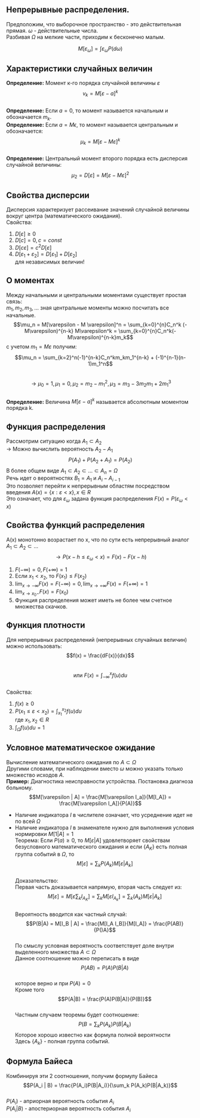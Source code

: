 ## Непрерывные распределения.   
Предположим, что выборочное пространство - это действительная прямая. $\omega$ - действительные числа.   
Разбивая $\Omega$ на мелкие части, приходим к бесконечно малым.   

$$M[\varepsilon_{\omega}] = \int \varepsilon_{\omega} P (d \omega)$$  
## Характеристики случайных величин   
**Определение:** Момент к-го порядка случайной величины $\varepsilon$
$$v_k = M[\varepsilon - a]^k$$  
**Определение:** Если $a = 0$, то момент называется начальным и обозначается $m_k$.   
**Определение:** Если $a = M \epsilon$, то момент называется центральным и обозначается:  
$$\mu_k = M[\varepsilon - M\varepsilon]^k$$  
**Определение:** Центральный момент второго порядка есть дисперсия случайной величины:  
$$\mu_2 = D[\varepsilon] = M[\varepsilon - M\varepsilon] ^2$$    
## Свойства дисперсии  
Дисперсия характеризует рассеивание значений случайной величины вокруг центра (математического ожидания).   
Свойства:  
1. $D [\varepsilon] \geq 0$   
2. $D[c] = 0, c = const$  
3. $D[c\varepsilon] = c^2 D[\varepsilon]$  
4. $D[\varepsilon_1 + \varepsilon_2] = D[\varepsilon_1] + D[\varepsilon_2]$  
   для независимых величин!  

## О моментах  
Между начальными и центральными моментами существует простая связь:  
$m_1, m_2, m_3,\dots$ зная центральные моменты можно посчитать все начальные.  
$$\mu_n = M[\varepsilon - M \varepsilon]^n = \sum_{k=0}^{n}C_n^k (-M\varepsilon)^{n-k} M\varepsilon^k = \sum_{k=0}^{n}C_n^k(-M\varepsilon)^{n-k}m_k$$ с учетом $m_1 = M\varepsilon$ получим:  
$$\mu_n = \sum_{k=2}^n(-1)^{n-k}C_n^km_km_1^{n-k} + (-1)^{n-1}(n-1)m_1^n$$  
$$\to \mu_0 = 1, \mu_1 = 0, \mu_2 = m_2 - m_1^2, \mu_3 = m_3-3m_2m_1+2m_1^3$$  
**Определение:** Величина $M[\varepsilon - a]^k$ называется абсолютным моментом порядка k.  
## Функция распределения  
Рассмотрим ситуацию когда $A_1 \subset A_2$  
$\to$ Можно вычислить вероятность $A_2 - A_1$  
$$P(A_1) + P(A_2 + A_1) = P(A_2)$$  В более общем виде $A_1 \subset A_2 \subset \dots \subset A_n = \Omega$  
Речь идет о вероятностях $B_1 = A_1$ и $A_i - A_{i-1}$  
Это позволяет перейти к непрерывным областям посредством введения $A(x) = \{x:\varepsilon < x\}, x \in R$  
Это означает, что для $\varepsilon_\omega$ задана функция распределения $F(x) = P(\varepsilon_\omega < x)$  
## Свойства функций распределения  
A(x) монотонно возрастает по x, что по сути есть непрерывный аналог $A_1 \subset A_2 \subset \dots$  
$$\to P(x-h \leq \varepsilon_\omega< x) = F(x) - F(x - h)$$  
1. $F(-\infty) = 0, F(+\infty) = 1$  
2. Если $x_1 < x_2$, то $F(x_1) \leq F(x_2)$  
3. $\lim_{x\to-\infty} F(x) = F(-\infty) = 0, \lim_{x\to+\infty} F(x) = F(+\infty) = 1$  
4. $\lim_{x\to x_0 -}F(x) = F(x_0)$  
5. Функция распределения может иметь не более чем счетное множества скачков.  
## Функция плотности  
Для непрерывных распределений (непрерывных случайных величин) можно использовать:  
$$f(x) = \frac{dF(x)}{dx}$$   
$$\text{или }F(x) = \int_{-\infty}^x f(u)du$$  
Свойства:  
1. $f(x) \geq 0$  
2. $P(x_1 \leq \varepsilon < x_2) = \int_{x_1}^{x_2}f(u)du$  
    $\text{ где } x_1, x_2 \in R$  
3. $\int_{\Omega} f(u)du = 1$  
## Условное математическое ожидание  
Вычисление математического ожидания по $A \subset \Omega$  
Другими словами, при наблюдении вместо $\omega$ можно указать только множество исходов $A$.  
**Пример:** Диагностика неисправности устройства. Постановка диагноза больному.  
$$M[\varepsilon | A] = \frac{M[\varepsilon I_a]}{M[I_A]} = \frac{M[\varepsilon I_A]}{P(A)}$$  
+ Наличие индикатора $I$ в числителе означает, что усреднение идет не по всей $\Omega$   
+ Наличие индикатора $I$ в знаменателе нужно для выполнения условия нормировки $M[1|A] = 1$  
Теорема: Если $P(a) \geq 0$, то $M[\varepsilon | A]$ удовлетворяет свойствам безусловного математического ожидания и если $\{A_K\}$ есть полная группа событий в $\Omega$, то  
$$M[\varepsilon] = \sum_k P(A_k) M[\varepsilon | A_k]$$  
Доказательство:  
Первая часть доказывается напрямую, вторая часть следует из:  
$$M[\varepsilon] = M [\varepsilon\sum_k I_{A_K}] = \sum_kM [\varepsilon I_{A_k}] = \sum_k (A_k) M[\varepsilon | A_k]$$  
Вероятность вводится как частный случай:  
$$P(B|A) = M[I_B | A] = \frac{M[I_A I_B]}{M[I_A]} = \frac{P(AB)}{P()A}$$  
По смыслу условная вероятность соответствует доле внутри выделенного множества $A \subset \Omega$  
Данное соотношение можно переписать в виде  
$$P(AB) = P(A) P(B|A)$$  
которое верно и при $P(A) = 0$   
Кроме того   
$$P(A|B) = \frac{P(A)P(B|A)}{P(B)}$$  
Частным случаем теоремы будет соотношение:  
$$P(B = \sum_k P(A_k) P(B| A_k)$$  Которое хорошо известно как формула полной вероятности  
Здесь $\{A_k\}$ - полная группа событий.   

## Формула Байеса  
Комбинируя эти 2 соотношения, получим формулу Байеса  
$$P(A_i | B) = \frac{P(A_i)P(B|A_i)}{\sum_k P(A_k)P(B|A_k)}$$  
$P(A_i)$ - априорная вероятность события $A_i$  
$P(A_i | B)$ - апостериорная вероятность события $A_i$   
